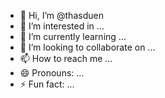 - 👋 Hi, I’m @thasduen
- 👀 I’m interested in ...
- 🌱 I’m currently learning ...
- 💞️ I’m looking to collaborate on ...
- 📫 How to reach me ...
- 😄 Pronouns: ...
- ⚡ Fun fact: ...

<!---
thasduen/thasduen is a ✨ special ✨ repository because its `README.md` (this file) appears on your GitHub profile.
You can click the Preview link to take a look at your changes.
--->

